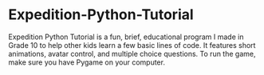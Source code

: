 # Expedition-Python-Tutorial

Expedition Python Tutorial is a fun, brief, educational program I made in Grade 10 to help other kids learn a few basic lines of code. It features short animations, avatar control, and multiple choice questions. To run the game, make sure you have Pygame on your computer.
